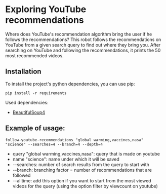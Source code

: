 # Exploring YouTube recommendations

Where does YouTube's recommendation algorithm bring the user if he follows the recommendations?
This robot follows the recommendations on YouTube from a given search query to find out where they bring you.
After searching on YouTube and following the recommendations, it prints the 50 most recommended videos.

## Installation

To install the project's python dependencies, you can use pip:

```
pip install -r requirements
```

Used dependencies:

* [BeautifulSoup4](https://www.crummy.com/software/BeautifulSoup/bs4/doc/)

## Example of usage:

```shell
follow-youtube-recommendations "global warming,vaccines,nasa" "science" --searches=4 --branch=4 --depth=4
```

* query "global warming,vaccines,nasa": query that is made on youtube
* name "science": name under which it will be saved
* --searches: number of search results from the query to start with
* --branch: branching factor = number of recommendations that are followed
* --alltime: add this option if you want to start from the most viewed videos for the query (using the option filter by viewcount on youtube)
